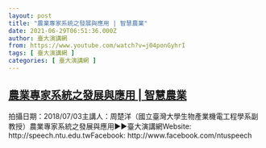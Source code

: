 ```yaml
---
layout: post
title: "農業專家系統之發展與應用 | 智慧農業"
date: 2021-06-29T06:51:36.000Z
author: 臺大演講網
from: https://www.youtube.com/watch?v=j04ponGyhrI
tags: [ 臺大演講網 ]
categories: [ 臺大演講網 ]
---
```

<!--1624949496000-->
[農業專家系統之發展與應用 | 智慧農業](https://www.youtube.com/watch?v=j04ponGyhrI)
------

<div>
拍攝日期：2018/07/03主講人：周楚洋（國立臺灣大學生物產業機電工程學系副教授）農業專家系統之發展與應用►►臺大演講網Website: http://speech.ntu.edu.twFacebook: http://www.facebook.com/ntuspeech
</div>
